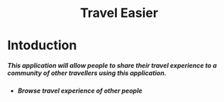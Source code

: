 <h1 align="center">Travel Easier</h1>
<h1>Intoduction</h1>
<h5>
This application will allow people to share their travel experience to a community of other travellers using this application.
<h5/>
<ul>
 <li>Browse travel experience of other people
 </li>
</ul>
